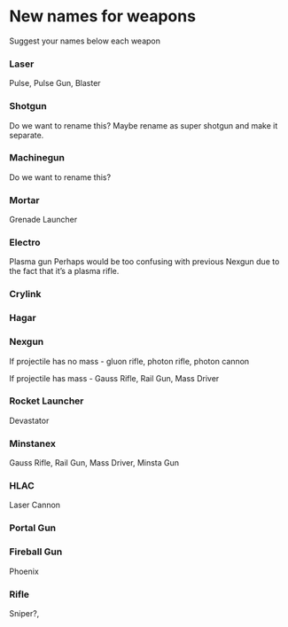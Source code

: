 New names for weapons
=====================

Suggest your names below each weapon

### Laser

Pulse, Pulse Gun, Blaster

### Shotgun

Do we want to rename this?
Maybe rename as super shotgun and make it separate.

### Machinegun

Do we want to rename this?

### Mortar

Grenade Launcher

### Electro

Plasma gun
Perhaps would be too confusing with previous Nexgun due to the fact that it’s a plasma rifle.

### Crylink

### Hagar

### Nexgun

If projectile has no mass - gluon rifle, photon rifle, photon cannon

If projectile has mass - Gauss Rifle, Rail Gun, Mass Driver

### Rocket Launcher

Devastator

### Minstanex

Gauss Rifle, Rail Gun, Mass Driver, Minsta Gun

### HLAC

Laser Cannon

### Portal Gun

### Fireball Gun

Phoenix

### Rifle

Sniper?,


